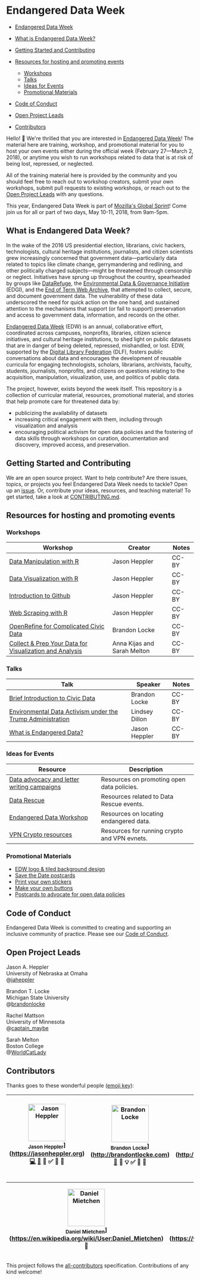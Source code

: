 # Endangered Data Week

<!-- START doctoc generated TOC please keep comment here to allow auto update -->
<!-- DON'T EDIT THIS SECTION, INSTEAD RE-RUN doctoc TO UPDATE -->
- [Endangered Data Week](#endangered-data-week)

- [What is Endangered Data Week?](#what-is-endangered-data-week)
- [Getting Started and Contributing](#getting-started-and-contributing)
- [Resources for hosting and promoting events](#resources-for-hosting-and-promoting-events)
  - [Workshops](#workshops)
  - [Talks](#talks)
  - [Ideas for Events](#ideas-for-events)
  - [Promotional Materials](#promotional-materials)
- [Code of Conduct](#code-of-conduct)
- [Open Project Leads](#open-project-leads)
- [Contributors](#contributors)

<!-- END doctoc generated TOC please keep comment here to allow auto update -->

Hello! 👋 We're thrilled that you are interested in [Endangered Data Week](http://endangereddataweek.org)! The material here are training, workshop, and promotional material for you to host your own events either during the official week (February 27—March 2, 2018), or anytime you wish to run workshops related to data that is at risk of being lost, repressed, or neglected.

All of the training material here is provided by the community and you should feel free to reach out to workshop creators, submit your own workshops, submit pull requests to existing workshops, or reach out to the [Open Project Leads](#open-project-leads) with any questions.

This year, Endangered Data Week is part of [Mozilla's Global Sprint](https://mozilla.github.io/global-sprint/)! Come join us for all or part of two days, May 10-11, 2018, from 9am-5pm.

## What is Endangered Data Week?

In the wake of the 2016 US presidential election, librarians, civic hackers, technologists, cultural heritage institutions, journalists, and citizen scientists grew increasingly concerned that government data—particularly data related to topics like climate change, gerrymandering and redlining, and other politically charged subjects—might be threatened through censorship or neglect. Initiatives have sprung up throughout the country, spearheaded by groups like [DataRefuge](https://www.datarefuge.org/), the [Environmental Data & Governance Initiative](https://envirodatagov.org/) (EDGI), and the [End of Term Web Archive](http://eotarchive.cdlib.org/), that attempted to collect, secure, and document government data. The vulnerability of these data underscored the need for quick action on the one hand, and sustained attention to the mechanisms that support (or fail to support) preservation and access to government data, information, and records on the other.

[Endangered Data Week](http://endangereddataweek.org) (EDW) is an annual, collaborative effort, coordinated across campuses, nonprofits, libraries, citizen science initiatives, and cultural heritage institutions, to shed light on public datasets that are in danger of being deleted, repressed, mishandled, or lost. EDW, supported by the [Digital Library Federation](https://www.diglib.org/) (DLF), fosters public conversations about data and encourages the development of reusable curricula for engaging technologists, scholars, librarians, archivists, faculty, students, journalists, nonprofits, and citizens on questions relating to the acquisition, manipulation, visualization, use, and politics of public data.

The project, however, exists beyond the week itself. This repository is a collection of curricular material, resources, promotional material, and stories that help promote care for threatened data by:

*   publicizing the availability of datasets
*   increasing critical engagement with them, including through visualization and analysis
*   encouraging political activism for open data policies and the fostering of data skills through workshops on curation, documentation and discovery, improved access, and preservation.

## Getting Started and Contributing

We are an open source project. Want to help contribute? Are there issues, topics, or projects you feel Endangered Data Week needs to tackle? Open up an [issue](https://github.com/endangereddataweek/resources/issues). Or, contribute your ideas, resources, and teaching material! To get started, take a look at [CONTRIBUTING.md](https://github.com/endangereddataweek/resources/blob/master/CONTRIBUTING.md).

## Resources for hosting and promoting events

### Workshops

| Workshop | Creator | Notes |
| -------- | ------- | ----- |
| [Data Manipulation with R](https://github.com/endangereddataweek/resources/tree/master/workshop-r-data-manipulation) | Jason Heppler | CC-BY |
| [Data Visualization with R](https://github.com/endangereddataweek/resources/tree/master/workshop-r-data-visualization) | Jason Heppler | CC-BY |
| [Introduction to Github](https://github.com/endangereddataweek/resources/tree/master/workshop-introduction-to-github) | Jason Heppler | CC-BY |
| [Web Scraping with R](https://github.com/endangereddataweek/resources/tree/master/workshop-r-web-scraping) | Jason Heppler | CC-BY |
| [OpenRefine for Complicated Civic Data](https://github.com/endangereddataweek/resources/tree/master/workshop-openrefine-for-complicated-civic-data) | Brandon Locke | CC-BY |
| [Collect & Prep Your Data for Visualization and Analysis](https://github.com/endangereddataweek/resources/tree/master/workshop-data-prep-with-open-refine) | Anna Kijas and Sarah Melton | CC-BY |

### Talks

| Talk | Speaker | Notes |
| ---- | ------- | ----- |
| [Brief Introduction to Civic Data](https://github.com/endangereddataweek/resources/tree/master/talk-brief-introduction-to-civic-data) | Brandon Locke | CC-BY |
| [Environmental Data Activism under the Trump Administration](https://github.com/endangereddataweek/resources/tree/master/talk-environmental-data-activism-under-trump) | Lindsey Dillon | CC-BY |
| [What is Endangered Data?](https://github.com/endangereddataweek/resources/tree/master/talk-what-is-endangered-data) | Jason Heppler | CC-BY |

### Ideas for Events 

| Resource | Description | 
| -------- | ----------- |
| [Data advocacy and letter writing campaigns](https://github.com/endangereddataweek/resources/blob/master/resource-advocacy.md) | Resources on promoting open data policies. |
| [Data Rescue](https://github.com/endangereddataweek/resources/blob/master/resource-datarescue.md) | Resources related to Data Rescue events. |
| [Endangered Data Workshop](https://github.com/endangereddataweek/resources/blob/master/resource-endangereddataworkshop.md) | Resources on locating endangered data. |
| [VPN Crypto resources](https://github.com/endangereddataweek/resources/blob/master/resource-vpn-crypto.md) | Resources for running crypto and VPN evnets. |

### Promotional Materials

- [EDW logo & tiled background design](https://github.com/endangereddataweek/resources/tree/master/media/designelements)
- [Save the Date postcards](https://github.com/endangereddataweek/resources/tree/master/media/savethedate2018-postcards)
- [Print your own stickers](https://github.com/endangereddataweek/resources/tree/master/media/logo-stickers)
- [Make your own buttons](https://github.com/endangereddataweek/resources/blob/master/media/public-data-stories-kit/Endangered%20Data%20week%201.5%20in%20buttons%20012418.pdf)
- [Postcards to advocate for open data policies](https://github.com/endangereddataweek/resources/tree/master/media/advocacy-postcards)

## Code of Conduct

Endangered Data Week is committed to creating and supporting an inclusive community of practice. Please see our [Code of Conduct](https://github.com/endangereddataweek/resources/blob/master/CODE_OF_CONDUCT.md).

## Open Project Leads

Jason A. Heppler  
University of Nebraska at Omaha  
@[jaheppler](http://twitter.com/jaheppler)

Brandon T. Locke  
Michigan State University  
@[brandonlocke](http://twitter.com/brandontlocke)

Rachel Mattson  
University of Minnesota  
@[captain_maybe](http://twitter.com/captain_maybe)

Sarah Melton  
Boston College  
@[WorldCatLady](http://twitter.com/worldcatlady)

## Contributors

Thanks goes to these wonderful people ([emoji key](https://github.com/kentcdodds/all-contributors#emoji-key)):

<!-- Contributors START
Jason_Heppler hepplerj https://jasonheppler.org code doc answers tutorial design prReview
Brandon_Locke brandontlocke http://brandontlocke.com doc answers example tutorial design prReview
Sarah_Melton svmelton http://www.sarahvmelton.com/ doc answers prReview
Rachel_Mattson rachmattson https://rachelmattson.wordpress.com/ doc answers prReview
Bethany_Nowviskie nowviskie http://nowviskie.org/ design eventOrganizing ideas infra review
Wayne_Graham wayne_graham http://github.com/waynegraham design ideas infra review code
Manasvi_Lalwani manasvil http://manasvilalwani.com/ design example
Daniel_Mietchen Daniel-Mietchen https://en.wikipedia.org/wiki/User:Daniel_Mietchen tools
David_Bleckley bleckley https://www.researchgate.net/profile/David_Bleckley tools example
Madison_Sullivan beastlibrarian https://www.linkedin.com/in/madison-sullivan-8baa0666 tools
Joseph_Koivisto 23koivisto https://www.lib.umd.edu/directory/staff/jkoivist tools
B._Shine_Cho shinecho724 https://www.linkedin.com/in/byungwoo-shine-cho-71847522 tools translation
Jamie_Wittenburg jamieviva https://libraries.indiana.edu/jamie-wittenberg tools
Contributors END -->
<!-- Contributors table START -->
| <img src="https://avatars.githubusercontent.com/hepplerj?s=100" width="100" alt="Jason Heppler" /><br /><sub>Jason Heppler</sub>](https://jasonheppler.org)<br />[💻](git@github.com:endangereddataweek/resources/commits?author=hepplerj) [📖](git@github.com:endangereddataweek/resources/commits?author=hepplerj) 💁 ✅ 🎨 👀 | <img src="https://avatars.githubusercontent.com/brandontlocke?s=100" width="100" alt="Brandon Locke" /><br /><sub>Brandon Locke</sub>](http://brandontlocke.com)<br />[📖](git@github.com:endangereddataweek/resources/commits?author=brandontlocke) 💁 💡 ✅ 🎨 👀 | <img src="https://avatars.githubusercontent.com/svmelton?s=100" width="100" alt="Sarah Melton" /><br /><sub>Sarah Melton</sub>](http://www.sarahvmelton.com/)<br />[📖](git@github.com:endangereddataweek/resources/commits?author=svmelton) 💁 👀 | <img src="https://avatars.githubusercontent.com/rachmattson?s=100" width="100" alt="Rachel Mattson" /><br /><sub>Rachel Mattson</sub>](https://rachelmattson.wordpress.com/)<br />[📖](git@github.com:endangereddataweek/resources/commits?author=rachmattson) 💁 👀 | <img src="https://avatars.githubusercontent.com/nowviskie?s=100" width="100" alt="Bethany Nowviskie" /><br /><sub>Bethany Nowviskie</sub>](http://nowviskie.org/)<br />🎨 undefined undefined 🚇 undefined | <img src="https://avatars.githubusercontent.com/wayne_graham?s=100" width="100" alt="Wayne Graham" /><br /><sub>Wayne Graham</sub>](http://github.com/waynegraham)<br />🎨 undefined 🚇 undefined [💻](git@github.com:endangereddataweek/resources/commits?author=wayne_graham) | <img src="https://avatars.githubusercontent.com/manasvil?s=100" width="100" alt="Manasvi Lalwani" /><br /><sub>Manasvi Lalwani</sub>](http://manasvilalwani.com/)<br />🎨 💡 |
| :---: | :---: | :---: | :---: | :---: | :---: | :---: |

| <img src="https://avatars.githubusercontent.com/Daniel-Mietchen?s=100" width="100" alt="Daniel Mietchen" /><br /><sub>Daniel Mietchen</sub>](https://en.wikipedia.org/wiki/User:Daniel_Mietchen)<br />🔧 | <img src="https://avatars.githubusercontent.com/bleckley?s=100" width="100" alt="David Bleckley" /><br /><sub>David Bleckley</sub>](https://www.researchgate.net/profile/David_Bleckley)<br />🔧 💡 | <img src="https://avatars.githubusercontent.com/beastlibrarian?s=100" width="100" alt="Madison Sullivan" /><br /><sub>Madison Sullivan</sub>](https://www.linkedin.com/in/madison-sullivan-8baa0666)<br />🔧 | <img src="https://avatars.githubusercontent.com/23koivisto?s=100" width="100" alt="Joseph Koivisto" /><br /><sub>Joseph Koivisto</sub>](https://www.lib.umd.edu/directory/staff/jkoivist)<br />🔧 | <img src="https://avatars.githubusercontent.com/shinecho724?s=100" width="100" alt="B. Shine Cho" /><br /><sub>B. Shine Cho</sub>](https://www.linkedin.com/in/byungwoo-shine-cho-71847522)<br />🔧 🌍 | <img src="https://avatars.githubusercontent.com/jamieviva?s=100" width="100" alt="Jamie Wittenburg" /><br /><sub>Jamie Wittenburg</sub>](https://libraries.indiana.edu/jamie-wittenberg)<br />🔧 |
| :---: | :---: | :---: | :---: | :---: | :---: |
<!-- Contributors table END -->

This project follows the [all-contributors](https://github.com/kentcdodds/all-contributors) specification. Contributions of any kind welcome!
